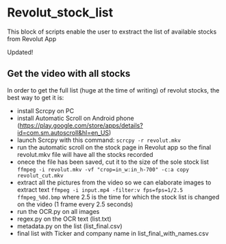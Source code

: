 # Revolut_stock_list
This block of scripts enable the user to exstract the list of available stocks from Revolut App

Updated!

## Get the video with all stocks

In order to get the full list (huge at the time of writing) of revolut stocks, the best way to get it is:

 - install Scrcpy on PC
 - install Automatic Scroll on Android phone (https://play.google.com/store/apps/details?id=com.sm.autoscroll&hl=en_US)
 - launch Scrcpy with this command:
   `scrcpy -r revolut.mkv`
 - run the automatic scroll on the stock page in Revolut app so the final revolut.mkv file will have all the stocks recorded
 - onece the file has been saved, cut it to the size of the sole stock list
   `ffmpeg -i revolut.mkv -vf "crop=in_w:in_h-700" -c:a copy revolut_cut.mkv`
 - extract all the pictures from the video so we can elaborate images to extract text
   `ffmpeg -i input.mp4 -filter:v fps=fps=1/2.5 ffmpeg_%0d.bmp`
   where 2.5 is the time for which the stock list is changed on the video (1 frame every 2.5 seconds)
 - run the OCR.py on all images
 - regex.py on the OCR text (list.txt)
 - metadata.py on the list (list_final.csv)
 - final list with Ticker and company name in list_final_with_names.csv
